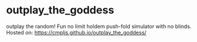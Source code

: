 # outplay_the_goddess
outplay the random!
Fun no limit holdem push-fold simulator with no blinds. 
Hosted on: https://cmpljs.github.io/outplay_the_goddess/
